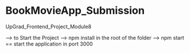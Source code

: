 # BookMovieApp_Submission
 UpGrad_Frontend_Project_Module8

--> to Start the Project
	--> npm install in the root of the folder
	--> npm start 
	== start the application in port 3000
